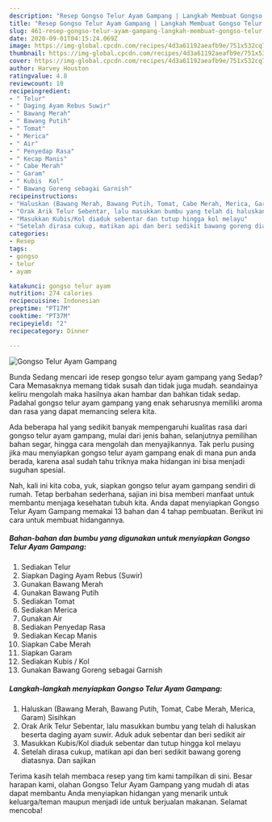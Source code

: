 ```yaml
---
description: "Resep Gongso Telur Ayam Gampang | Langkah Membuat Gongso Telur Ayam Gampang Yang Menggugah Selera"
title: "Resep Gongso Telur Ayam Gampang | Langkah Membuat Gongso Telur Ayam Gampang Yang Menggugah Selera"
slug: 461-resep-gongso-telur-ayam-gampang-langkah-membuat-gongso-telur-ayam-gampang-yang-menggugah-selera
date: 2020-09-01T04:15:24.069Z
image: https://img-global.cpcdn.com/recipes/4d3a61192aeafb9e/751x532cq70/gongso-telur-ayam-gampang-foto-resep-utama.jpg
thumbnail: https://img-global.cpcdn.com/recipes/4d3a61192aeafb9e/751x532cq70/gongso-telur-ayam-gampang-foto-resep-utama.jpg
cover: https://img-global.cpcdn.com/recipes/4d3a61192aeafb9e/751x532cq70/gongso-telur-ayam-gampang-foto-resep-utama.jpg
author: Harvey Houston
ratingvalue: 4.8
reviewcount: 10
recipeingredient:
- " Telur"
- " Daging Ayam Rebus Suwir"
- " Bawang Merah"
- " Bawang Putih"
- " Tomat"
- " Merica"
- " Air"
- " Penyedap Rasa"
- " Kecap Manis"
- " Cabe Merah"
- " Garam"
- " Kubis  Kol"
- " Bawang Goreng sebagai Garnish"
recipeinstructions:
- "Haluskan (Bawang Merah, Bawang Putih, Tomat, Cabe Merah, Merica, Garam) Sisihkan"
- "Orak Arik Telur Sebentar, lalu masukkan bumbu yang telah di haluskan beserta daging ayam suwir. Aduk aduk sebentar dan beri sedikit air"
- "Masukkan Kubis/Kol diaduk sebentar dan tutup hingga kol melayu"
- "Setelah dirasa cukup, matikan api dan beri sedikit bawang goreng diatasnya. Dan sajikan"
categories:
- Resep
tags:
- gongso
- telur
- ayam

katakunci: gongso telur ayam 
nutrition: 274 calories
recipecuisine: Indonesian
preptime: "PT17M"
cooktime: "PT37M"
recipeyield: "2"
recipecategory: Dinner

---
```



![Gongso Telur Ayam Gampang](https://img-global.cpcdn.com/recipes/4d3a61192aeafb9e/751x532cq70/gongso-telur-ayam-gampang-foto-resep-utama.jpg)

Bunda Sedang mencari ide resep gongso telur ayam gampang yang Sedap? Cara Memasaknya memang tidak susah dan tidak juga mudah. seandainya keliru mengolah maka hasilnya akan hambar dan bahkan tidak sedap. Padahal gongso telur ayam gampang yang enak seharusnya memiliki aroma dan rasa yang dapat memancing selera kita.

Ada beberapa hal yang sedikit banyak mempengaruhi kualitas rasa dari gongso telur ayam gampang, mulai dari jenis bahan, selanjutnya pemilihan bahan segar, hingga cara mengolah dan menyajikannya. Tak perlu pusing jika mau menyiapkan gongso telur ayam gampang enak di mana pun anda berada, karena asal sudah tahu triknya maka hidangan ini bisa menjadi suguhan spesial.




Nah, kali ini kita coba, yuk, siapkan gongso telur ayam gampang sendiri di rumah. Tetap berbahan sederhana, sajian ini bisa memberi manfaat untuk membantu menjaga kesehatan tubuh kita. Anda dapat menyiapkan Gongso Telur Ayam Gampang memakai 13 bahan dan 4 tahap pembuatan. Berikut ini cara untuk membuat hidangannya.

<!--inarticleads1-->

##### Bahan-bahan dan bumbu yang digunakan untuk menyiapkan Gongso Telur Ayam Gampang:

1. Sediakan  Telur
1. Siapkan  Daging Ayam Rebus (Suwir)
1. Gunakan  Bawang Merah
1. Gunakan  Bawang Putih
1. Sediakan  Tomat
1. Sediakan  Merica
1. Gunakan  Air
1. Sediakan  Penyedap Rasa
1. Sediakan  Kecap Manis
1. Siapkan  Cabe Merah
1. Siapkan  Garam
1. Sediakan  Kubis / Kol
1. Gunakan  Bawang Goreng sebagai Garnish




<!--inarticleads2-->

##### Langkah-langkah menyiapkan Gongso Telur Ayam Gampang:

1. Haluskan (Bawang Merah, Bawang Putih, Tomat, Cabe Merah, Merica, Garam) Sisihkan
1. Orak Arik Telur Sebentar, lalu masukkan bumbu yang telah di haluskan beserta daging ayam suwir. Aduk aduk sebentar dan beri sedikit air
1. Masukkan Kubis/Kol diaduk sebentar dan tutup hingga kol melayu
1. Setelah dirasa cukup, matikan api dan beri sedikit bawang goreng diatasnya. Dan sajikan




Terima kasih telah membaca resep yang tim kami tampilkan di sini. Besar harapan kami, olahan Gongso Telur Ayam Gampang yang mudah di atas dapat membantu Anda menyiapkan hidangan yang menarik untuk keluarga/teman maupun menjadi ide untuk berjualan makanan. Selamat mencoba!
